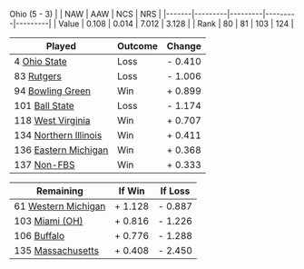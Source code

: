 Ohio (5 - 3)
|       |   NAW   |   AAW   |   NCS   |   NRS   |
|-------|---------|---------|---------|---------|
| Value |   0.108 |   0.014 |   7.012 |   3.128 |
| Rank  |      80 |      81 |     103 |     124 |

| Played                    | Outcome    |  Change  |
|---------------------------|------------|----------|
|   4 [Ohio State            ](OhioState.md)| Loss       | -  0.410 |
|  83 [Rutgers               ](Rutgers.md)| Loss       | -  1.006 |
|  94 [Bowling Green         ](BowlingGreen.md)| Win        | +  0.899 |
| 101 [Ball State            ](BallState.md)| Loss       | -  1.174 |
| 118 [West Virginia         ](WestVirginia.md)| Win        | +  0.707 |
| 134 [Northern Illinois     ](NorthernIllinois.md)| Win        | +  0.411 |
| 136 [Eastern Michigan      ](EasternMichigan.md)| Win        | +  0.368 |
| 137 [Non-FBS               ](NonFBS.md)| Win        | +  0.333 |

| Remaining                 |  If Win  |  If Loss |
|---------------------------|----------|----------|
|  61 [Western Michigan      ](WesternMichigan.md)| +  1.128 | -  0.887 |
| 103 [Miami (OH)            ](MiamiOH.md)| +  0.816 | -  1.226 |
| 106 [Buffalo               ](Buffalo.md)| +  0.776 | -  1.288 |
| 135 [Massachusetts         ](Massachusetts.md)| +  0.408 | -  2.450 |

